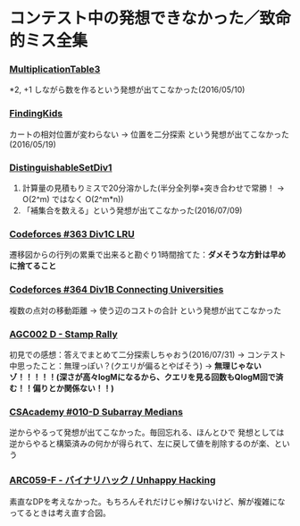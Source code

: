 # コンテスト中の発想できなかった／致命的ミス全集

### [MultiplicationTable3](https://community.topcoder.com/stat?c=problem_statement&pm=14244&rd=16710)
*2, +1 しながら数を作るという発想が出てこなかった(2016/05/10)

### [FindingKids](https://community.topcoder.com/stat?c=problem_statement&pm=13890&rd=16624)
カートの相対位置が変わらない → 位置を二分探索 という発想が出てこなかった(2016/05/19)

### [DistinguishableSetDiv1](TBA)
1. 計算量の見積もりミスで20分溶かした(半分全列挙+突き合わせで常勝！ → O(2^m) ではなく O(2^m*n))
2. 「補集合を数える」という発想が出てこなかった(2016/07/09)

### [Codeforces #363 Div1C LRU](http://codeforces.com/contest/698/problem/C)
遷移図からの行列の累乗で出来ると勘ぐり1時間捨てた：**ダメそうな方針は早めに捨てること**

### [Codeforces #364 Div1B Connecting Universities](http://codeforces.com/contest/700/problem/B)
複数の点対の移動距離 → 使う辺のコストの合計 という発想が出てこなかった

### [AGC002 D - Stamp Rally](http://agc002.contest.atcoder.jp/tasks/agc002_d)
初見での感想：答えでまとめて二分探索しちゃおう(2016/07/31)
 -> コンテスト中思ったこと：無理っぽい？(クエリが偏るとやばそう)
 -> **無理じゃないゾ！！！！！(深さが高々logMになるから、クエリを見る回数もQlogM回で済む！！偏りとか関係ない！！)**

### [CSAcademy #010-D Subarray Medians](https://csacademy.com/contest/round-10/#task/subarray-medians)
逆からやるって発想が出てこなかった。毎回忘れる、ほんとひで
発想としては逆からやると構築済みの何かが得られて、左に戻して値を削除するのが楽、という

### [ARC059-F - バイナリハック / Unhappy Hacking](http://arc059.contest.atcoder.jp/tasks/arc059_d)
素直なDPを考えなかった。もちろんそれだけじゃ解けないけど、解が複雑になってるときは考え直す合図。